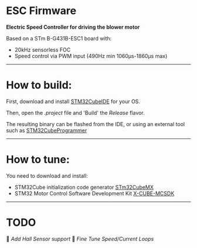 ESC Firmware
=====

**Electric Speed Controller for driving the blower motor**

Based on a STm B-G431B-ESC1 board with:
- 20kHz sensorless FOC
- Speed control via PWM input (490Hz min 1060µs-1860µs max)

---

# How to build:

First, download and install [STM32CubeIDE](https://www.st.com/en/development-tools/stm32cubeide.html) for your OS.

Then, open the _.project_ file and 'Build' the _Release_ flavor.

The resulting binary can be flashed from the IDE, or using an external tool such as [STM32CubeProgrammer](https://www.st.com/content/st_com/en/products/development-tools/software-development-tools/stm32-software-development-tools/stm32-programmers/stm32cubeprog.html)

---

# How to tune:

You need to download and install:
- STM32Cube initialization code generator [STm32CubeMX](https://www.st.com/en/development-tools/stm32cubemx.html)
- STM32 Motor Control Software Development Kit [X-CUBE-MCSDK](https://www.st.com/en/embedded-software/x-cube-mcsdk.html)

---

# TODO

🚧 _Add Hall Sensor support_
🚧 _Fine Tune Speed/Current Loops_
